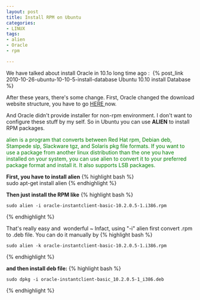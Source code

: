 ```yaml
---
layout: post
title: Install RPM on Ubuntu
categories:
- LINUX
tags:
- alien
- Oracle
- rpm

---
```


<p>We have talked about install Oracle in 10.1o long time ago :
 {% post_link 2010-10-26-ubuntu-10-10-5-install-database Ubuntu 10.10 install Database %}
 
<p>After these years, there's some change. First, Oracle changed the download website structure, you have to go <a title="Oracle Instant Client Downloads" href="http://www.oracle.com/technetwork/database/features/instant-client/index-097480.html" target="_blank">HERE </a>now. 

And Oracle didn't provide installer for non-rpm environment. I don't want to configure these stuff by my self. So in Ubuntu you can use **ALIEN** to install RPM packages.

<p><span style="color: #008000;"> alien is a program that converts between Red Hat rpm, Debian deb, Stampede slp, Slackware tgz, and Solaris pkg file formats. If you want to use a package from another linux distribution than the one you have installed on your system, you can use alien to convert it to your preferred package format and install it. It also supports LSB packages. </span><p>

**First, you have to install alien**
{% highlight bash %}	
	sudo apt-get install alien
{% endhighlight %}

**Then just install the RPM like**
{% highlight bash %}

	sudo alien -i oracle-instantclient-basic-10.2.0.5-1.i386.rpm
{% endhighlight %}

That's really easy and  wonderful ~
Infact, using "-i" alien first convert .rpm to .deb file. You can do it manually by
{% highlight bash %}

	sudo alien -k oracle-instantclient-basic-10.2.0.5-1.i386.rpm
{% endhighlight %}

**and then install deb file:**
{% highlight bash %}

	sudo dpkg -i oracle-instantclient-basic_10.2.0.5-1_i386.deb
{% endhighlight %}
